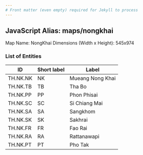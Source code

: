 ```yaml
---
# Front matter (even empty) required for Jekyll to process
---
```


## JavaScript Alias: maps/nongkhai

Map Name: NongKhai
Dimensions (Width x Height): 545x974

### List of Entities

| ID       | Short label | Label            |
| -------- | ----------- | ---------------- |
| TH.NK.NK | NK          | Mueang Nong Khai |
| TH.NK.TB | TB          | Tha Bo           |
| TH.NK.PP | PP          | Phon Phisai      |
| TH.NK.SC | SC          | Si Chiang Mai    |
| TH.NK.SA | SA          | Sangkhom         |
| TH.NK.SK | SK          | Sakhrai          |
| TH.NK.FR | FR          | Fao Rai          |
| TH.NK.RA | RA          | Rattanawapi      |
| TH.NK.PT | PT          | Pho Tak          |
